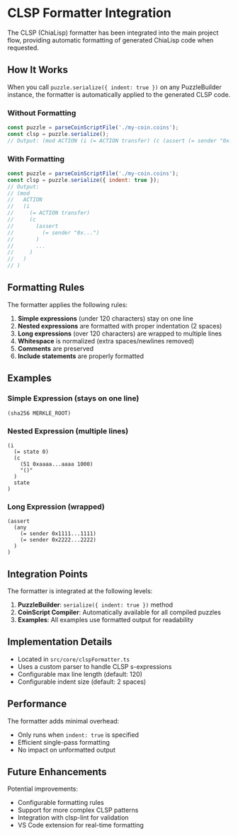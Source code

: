 # CLSP Formatter Integration

The CLSP (ChiaLisp) formatter has been integrated into the main project flow, providing automatic formatting of generated ChiaLisp code when requested.

## How It Works

When you call `puzzle.serialize({ indent: true })` on any PuzzleBuilder instance, the formatter is automatically applied to the generated CLSP code.

### Without Formatting
```javascript
const puzzle = parseCoinScriptFile('./my-coin.coins');
const clsp = puzzle.serialize();
// Output: (mod ACTION (i (= ACTION transfer) (c (assert (= sender "0x...")) ...))
```

### With Formatting
```javascript
const puzzle = parseCoinScriptFile('./my-coin.coins');
const clsp = puzzle.serialize({ indent: true });
// Output:
// (mod
//   ACTION
//   (i
//     (= ACTION transfer)
//     (c
//       (assert
//         (= sender "0x...")
//       )
//       ...
//     )
//   )
// )
```

## Formatting Rules

The formatter applies the following rules:

1. **Simple expressions** (under 120 characters) stay on one line
2. **Nested expressions** are formatted with proper indentation (2 spaces)
3. **Long expressions** (over 120 characters) are wrapped to multiple lines
4. **Whitespace** is normalized (extra spaces/newlines removed)
5. **Comments** are preserved
6. **Include statements** are properly formatted

## Examples

### Simple Expression (stays on one line)
```clsp
(sha256 MERKLE_ROOT)
```

### Nested Expression (multiple lines)
```clsp
(i
  (= state 0)
  (c
    (51 0xaaaa...aaaa 1000)
    "()"
  )
  state
)
```

### Long Expression (wrapped)
```clsp
(assert
  (any
    (= sender 0x1111...1111)
    (= sender 0x2222...2222)
  )
)
```

## Integration Points

The formatter is integrated at the following levels:

1. **PuzzleBuilder**: `serialize({ indent: true })` method
2. **CoinScript Compiler**: Automatically available for all compiled puzzles
3. **Examples**: All examples use formatted output for readability

## Implementation Details

- Located in `src/core/clspFormatter.ts`
- Uses a custom parser to handle CLSP s-expressions
- Configurable max line length (default: 120)
- Configurable indent size (default: 2 spaces)

## Performance

The formatter adds minimal overhead:
- Only runs when `indent: true` is specified
- Efficient single-pass formatting
- No impact on unformatted output

## Future Enhancements

Potential improvements:
- Configurable formatting rules
- Support for more complex CLSP patterns
- Integration with clsp-lint for validation
- VS Code extension for real-time formatting 
